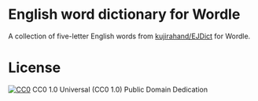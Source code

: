 English word dictionary for Wordle
==================================

A collection of five-letter English words from [kujirahand/EJDict](https://github.com/kujirahand/EJDict) for Wordle.

# License

[![CC0](http://i.creativecommons.org/p/zero/1.0/88x31.png)](http://creativecommons.org/publicdomain/zero/1.0/) CC0 1.0 Universal (CC0 1.0) Public Domain Dedication
